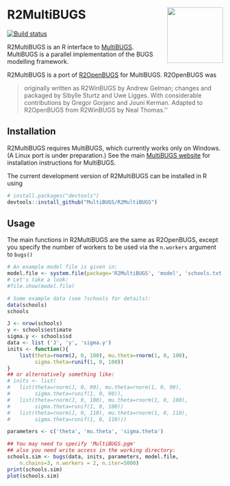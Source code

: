 # R2MultiBUGS <a href="https://www.multibugs.org"><img src="https://www.multibugs.org/images/logo.svg" align="right" width = 130></a>

[![Build status](https://ci.appveyor.com/api/projects/status/oqytak2fawdh0yj9?svg=true)](https://ci.appveyor.com/project/MultiBUGS/r2multibugs)

R2MultiBUGS is an R interface to [MultiBUGS](https://www.multibugs.org).
MultiBUGS is a parallel implementation of the BUGS modelling framework.

R2MultiBUGS is a port of [R2OpenBUGS](https://cran.r-project.org/package=R2OpenBUGS) for MultiBUGS.
R2OpenBUGS was 
> originally written as R2WinBUGS by Andrew Gelman; changes and packaged by Sibylle Sturtz and Uwe Ligges. With considerable contributions by Gregor Gorjanc and Jouni Kerman. Adapted to R2OpenBUGS from R2WinBUGS by Neal Thomas.''

## Installation

R2MultiBUGS requires MultiBUGS, which currently works only on Windows. (A Linux port is under preparation.)
See the main [MultiBUGS website](https://multibugs.github.io) for installation instructions for MultiBUGS.

The current development version of R2MultiBUGS can be installed in R using

``` r
# install.packages("devtools")
devtools::install_github("MultiBUGS/R2MultiBUGS")
```

## Usage

The main functions in R2MultiBUGS are the same as R2OpenBUGS, except you specify the number of workers to be used via the `n.workers` argument to `bugs()`

``` r
# An example model file is given in:
model.file <- system.file(package='R2MultiBUGS', 'model', 'schools.txt')
# Let's take a look:
#file.show(model.file)

# Some example data (see ?schools for details):
data(schools)
schools

J <- nrow(schools)
y <- schools$estimate
sigma.y <- schools$sd
data <- list ('J', 'y', 'sigma.y')
inits <- function(){
    list(theta=rnorm(J, 0, 100), mu.theta=rnorm(1, 0, 100),
         sigma.theta=runif(1, 0, 100))
}
## or alternatively something like:
# inits <- list(
#   list(theta=rnorm(J, 0, 90), mu.theta=rnorm(1, 0, 90),
#        sigma.theta=runif(1, 0, 90)),
#   list(theta=rnorm(J, 0, 100), mu.theta=rnorm(1, 0, 100),
#        sigma.theta=runif(1, 0, 100))
#   list(theta=rnorm(J, 0, 110), mu.theta=rnorm(1, 0, 110),
#        sigma.theta=runif(1, 0, 110)))

parameters <- c('theta', 'mu.theta', 'sigma.theta')

## You may need to specify 'MultiBUGS.pgm'
## also you need write access in the working directory:
schools.sim <- bugs(data, inits, parameters, model.file,
    n.chains=3, n.workers = 2, n.iter=5000)
print(schools.sim)
plot(schools.sim)
```
